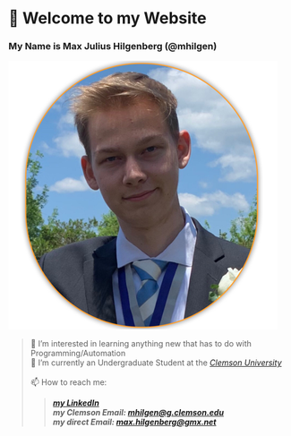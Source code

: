 # 👋 Welcome to my Website
### My Name is Max Julius Hilgenberg (@mhilgen)

![mhilgen Picture](/images/mhilgen_frame.png)

> 👀 I’m interested in learning anything new that has to do with Programming/Automation<br>
> 🐯 I’m currently an Undergraduate Student at the *[Clemson University](http://www.clemson.edu)* <br><br>
> 📫 How to reach me:
>>   ***[my LinkedIn](http://www.linkedin.com/in/mjhilgenberg/)***<br>
>>   ***my Clemson Email: <mhilgen@g.clemson.edu>***<br>
>>   ***my direct Email: <max.hilgenberg@gmx.net>***<br>
